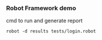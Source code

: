 ### Robot Framework demo

cmd to run and generate report
~~~
robot -d results tests/login.robot
~~~
